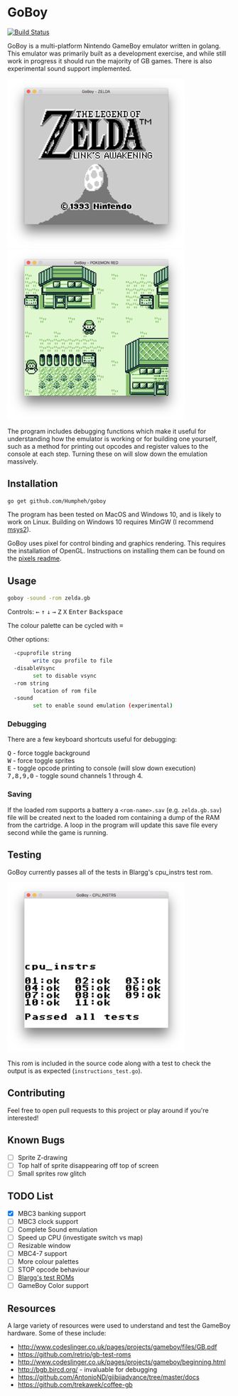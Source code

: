 # GoBoy

[![Build Status](https://travis-ci.org/Humpheh/goboy.svg?branch=master)](https://travis-ci.org/Humpheh/goboy)

GoBoy is a multi-platform Nintendo GameBoy emulator written in golang. 
This emulator was primarily built as a development exercise, and while still 
work in progress it should run the majority of GB games. There is also experimental
sound support implemented.

<img src="images/links-awakening.png" width="400"><img src="images/pkmn-red.png" width="400">

The program includes debugging functions which make it useful for understanding how the emulator is working or for building one yourself, such as a method for printing out opcodes and register values to the console at each step. Turning these on will slow down the emulation massively.

## Installation
```sh
go get github.com/Humpheh/goboy
```

The program has been tested on MacOS and Windows 10, and is likely to work on Linux. Building on Windows 10
requires MinGW (I recommend [msys2](http://www.msys2.org/)).

GoBoy uses pixel for control binding and graphics rendering. This requires the installation of OpenGL. Instructions on installing them can be found on the [pixels readme](https://github.com/faiface/pixel#requirements).

## Usage 
```sh
goboy -sound -rom zelda.gb
```
Controls: <kbd>&larr;</kbd> <kbd>&uarr;</kbd> <kbd>&darr;</kbd> <kbd>&rarr;</kbd> <kbd>Z</kbd> <kbd>X</kbd> <kbd>Enter</kbd> <kbd>Backspace</kbd>

The colour palette can be cycled with <kbd>=</kbd>


Other options:
```sh
  -cpuprofile string
        write cpu profile to file
  -disableVsync
        set to disable vsync
  -rom string
        location of rom file
  -sound
        set to enable sound emulation (experimental)
```

### Debugging
There are a few keyboard shortcuts useful for debugging: 

<kbd>Q</kbd> - force toggle background<br/>
<kbd>W</kbd> - force toggle sprites<br/>
<kbd>E</kbd> - toggle opcode printing to console (will slow down execution)<br/>
<kbd>7,8,9,0</kbd> - toggle sound channels 1 through 4.

### Saving 
If the loaded rom supports a battery a `<rom-name>.sav` (e.g. `zelda.gb.sav`) file will be created next to the loaded rom containing a dump of the RAM from the cartridge. A loop in the program will update this save file every second while the game is running.

## Testing
GoBoy currently passes all of the tests in Blargg's cpu_instrs test rom.

<img src="images/cpu-instrs.png" width="400">

This rom is included in the source code along with a test to check the output is as expected (`instructions_test.go`).

## Contributing

Feel free to open pull requests to this project or play around if you're interested!

## Known Bugs 
- [ ] Sprite Z-drawing
- [ ] Top half of sprite disappearing off top of screen
- [ ] Small sprites row glitch

## TODO List
- [x] MBC3 banking support
- [ ] MBC3 clock support
- [ ] Complete Sound emulation
- [ ] Speed up CPU (investigate switch vs map)
- [ ] Resizable window
- [ ] MBC4-7 support
- [ ] More colour palettes
- [ ] STOP opcode behaviour
- [ ] [Blargg's test ROMs](http://gbdev.gg8.se/wiki/articles/Test_ROMs) 
- [ ] GameBoy Color support

## Resources
A large variety of resources were used to understand and test the GameBoy hardware. Some of these include:
* <http://www.codeslinger.co.uk/pages/projects/gameboy/files/GB.pdf>
* <https://github.com/retrio/gb-test-roms>
* <http://www.codeslinger.co.uk/pages/projects/gameboy/beginning.html>
* <http://bgb.bircd.org/> - invaluable for debugging
* <https://github.com/AntonioND/giibiiadvance/tree/master/docs>
* <https://github.com/trekawek/coffee-gb>

